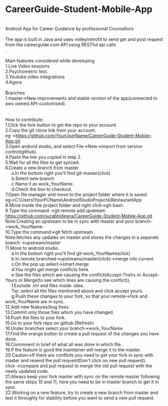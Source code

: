 # CareerGuide-Student-Mobile-App
<br/>Android App for Career Guidance by professional Counsellors
<br/>
<br/>The app is built in Java and uses volley/retrofit to send get and post request from the careerguide.com API using RESTful api calls
<br/>.
<br/>
<br/>Main features considered while developing
<br/>1.Live Video sessions
<br/>2.Psychometric test.
<br/>3.Youtube video integrations
<br/>4.Agora
<br/>
<br/>Branches
<br/>1.master->New improvements and stable version of the app(connected to aws owned API-customised).
<br/>
<br/>
<br/>How to contribute.
<br/>1.Click the fork button to get the repo to your account.
<br/>2.Copy the git clone link from your account.
<br/>eg ->https://github.com/YourUserName/CareerGuide-Student-Mobile-App.git
<br/>3.Open android studio, and select File->New->import from version control(github).
<br/>4.Paste the link you copied in step 2.
<br/>5.Wait for all the files to get synced.
<br/>6.Create a new branch from master
<br/>     a.In the bottom right you'll find git-master(click)
<br/>     b.Select new branch
<br/>     c.Name it as work_YourName.
<br/>     d.Check the box to checkout.
<br/>7.Open file manager and move to the project folder where it is saved.
<br/>eg->C:\Users\YourPCName\AndroidStudioProjects\RestaurantApp
<br/>8.Move inside the project folder and right click->git-bash.
<br/>9.Type the command ->git remote add upstream https://github.com/surabhidewra/CareerGuide-Student-Mobile-App.git
<br/>Note:Creating an upstream to be in sync with master and your branch->work_YourName.
<br/>10.Type the command->git fetch upstream
<br/>Note:fetches any updates on master and stores the changes in a separate branch ->upstream/master
<br/>11.Move to android studio.
<br/>     a.In the bottom right you'll find git-work_YourName(click)
<br/>     b.In remote branched->upstreams/master(click)->merge into current
<br/>     c.On the pop up select->smart merge
<br/>     d.You might get merge conflicts here.
<br/>     e.See the files which are causing the conflict(Accept-Theirs or Accept-Yours or Merge(to see which lines are causing the conflict)).
<br/>     f.Exclude .iml and files inside .idea. 
<br/>     Tip: select all the files mentioned above and click accept yours.
<br/>     g.Push these changes to your fork, so that your remote->fork and work_YourName are in sync.
<br/>12.Add new features/bug fixes.
<br/>13.Commit only those files which you have changed.
<br/>14.Push the files to your fork.
<br/>15.Go to your fork repo on github.(Refresh)
<br/>16.Under branches select your branch->work_YourName
<br/>17.Find the orange button to create a pull request of the changes you have done.
<br/>18.Commment in brief of what all was done in which file.
<br/>19.If the feature is good the maintainer will merge it to the master.
<br/>20.Caution->If there are conflicts you need to get your fork in sync with master and resend the pull request(Don't click on new pull request).
<br/>click ->compare and pull request to merge the old pull request with the newly updated code.
<br/>21.Always keep your fork master with sync on the remote master following the same steps 10 and 11, here you need to be in master branch to get it in sync.
<br/>22.Working on a new feature, try to create a new branch from master and test it throughly for stability before you want to send a new pull request.


